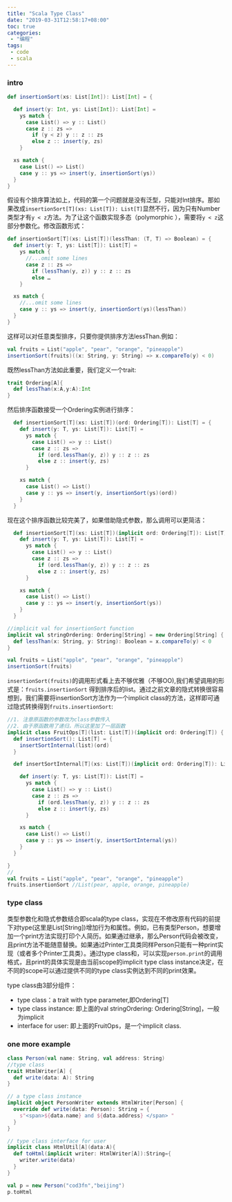 ```yaml
---
title: "Scala Type Class"
date: "2019-03-31T12:58:17+08:00"
toc: true
categories:
 - "编程"
tags:
 - code
 - scala
---
```


### intro

```scala
def insertionSort(xs: List[Int]): List[Int] = {

  def insert(y: Int, ys: List[Int]): List[Int] =
    ys match {
      case List() => y :: List()
      case z :: zs =>
        if (y < z) y :: z :: zs
        else z :: insert(y, zs)
    }

  xs match {
    case List() => List()
    case y :: ys => insert(y, insertionSort(ys))
  }
}
```
假设有个排序算法如上，代码的第一个问题就是没有泛型，只能对Int排序。那如果改成`insertionSort[T](xs: List[T]): List[T]`显然不行，因为只有Number类型才有`y < z`方法。为了让这个函数实现多态（polymorphic ），需要将`y < z`这部分参数化。修改函数形式：

```scala
def insertionSort[T](xs: List[T])(lessThan: (T, T) => Boolean) = {
  def insert(y: T, ys: List[T]): List[T] =
    ys match {
      //...omit some lines
      case z :: zs =>
        if (lessThan(y, z)) y :: z :: zs
        else …
    }

  xs match {
    //...omit some lines
    case y :: ys => insert(y, insertionSort(ys)(lessThan))
  }
}
```
这样可以对任意类型排序，只要你提供排序方法lessThan.例如：

```scala
val fruits = List("apple", "pear", "orange", "pineapple")
insertionSort(fruits)((x: String, y: String) => x.compareTo(y) < 0)
```
既然lessThan方法如此重要，我们定义一个trait:
```scala
trait Ordering[A]{
  def lessThan(x:A,y:A):Int
}
```
然后排序函数接受一个Ordering实例进行排序：
```scala
  def insertionSort[T](xs: List[T])(ord: Ordering[T]): List[T] = {
    def insert(y: T, ys: List[T]): List[T] =
      ys match {
        case List() => y :: List()
        case z :: zs =>
          if (ord.lessThan(y, z)) y :: z :: zs
          else z :: insert(y, zs)
      }

    xs match {
      case List() => List()
      case y :: ys => insert(y, insertionSort(ys)(ord))
    }
  }
```
现在这个排序函数比较完美了，如果借助隐式参数，那么调用可以更简洁：
```scala
  def insertionSort[T](xs: List[T])(implicit ord: Ordering[T]): List[T] = {
    def insert(y: T, ys: List[T]): List[T] =
      ys match {
        case List() => y :: List()
        case z :: zs =>
          if (ord.lessThan(y, z)) y :: z :: zs
          else z :: insert(y, zs)
      }

    xs match {
      case List() => List()
      case y :: ys => insert(y, insertionSort(ys))
    }
  }

//implicit val for insertionSort function
implicit val stringOrdering: Ordering[String] = new Ordering[String] {
  def lessThan(x: String, y: String): Boolean = x.compareTo(y) < 0
}

val fruits = List("apple", "pear", "orange", "pineapple")
insertionSort(fruits)
```
`insertionSort(fruits)`的调用形式看上去不够优雅（不够OO),我们希望调用的形式是：`fruits.insertionSort` 得到排序后的list。通过之前文章的隐式转换很容易想到，我们需要将insertionSort方法作为一个implicit class的方法，这样即可通过隐式转换得到`fruits.insertionSort`:
```scala
//1. 注意原函数的参数改为class参数传入
//2. 由于原函数用了递归，所以这里加了一层函数
implicit class FruitOps[T](list: List[T])(implicit ord: Ordering[T]) {
  def insertionSort(): List[T] = {
    insertSortInternal(list)(ord)
  }

  def insertSortInternal[T](xs: List[T])(implicit ord: Ordering[T]): List[T] = {

    def insert(y: T, ys: List[T]): List[T] =
      ys match {
        case List() => y :: List()
        case z :: zs =>
          if (ord.lessThan(y, z)) y :: z :: zs
          else z :: insert(y, zs)
      }

    xs match {
      case List() => List()
      case y :: ys => insert(y, insertSortInternal(ys))
    }
  }

}
//
val fruits = List("apple", "pear", "orange", "pineapple")
fruits.insertionSort //List(pear, apple, orange, pineapple)
```
### type class
类型参数化和隐式参数结合即scala的type class，实现在不修改原有代码的前提下对type(这里是List[String])增加行为和属性。例如，已有类型Person，想要增加一个print方法实现打印个人简历。如果通过继承，那么Person代码会被改变，且print方法不能随意替换。如果通过Printer工具类同样Person只能有一种print实现（或者多个Printer工具类）。通过type class和，可以实现`person.print`的调用格式，且print的具体实现是由当前scope的implicit type class instance决定，在不同的scope可以通过提供不同的type class实例达到不同的print效果。

type class由3部分组件：
+ type class：a trait with type parameter,即Ordering[T]
+ type class instance: 即上面的val stringOrdering: Ordering[String]，一般为implicit
+ interface for user: 即上面的FruitOps，是一个implicit class.

### one more example
```scala
class Person(val name: String, val address: String)
//type class
trait HtmlWriter[A] {
  def write(data: A): String
}

// a type class instance
implicit object PersonWriter extends HtmlWriter[Person] {
  override def write(data: Person): String = {
    s"<span>${data.name} and ${data.address} </span> "
  }
}

// type class interface for user
implicit class HtmlUtil[A](data:A){
  def toHtml(implicit writer: HtmlWriter[A]):String={
    writer.write(data)
  }
}

val p = new Person("cod3fn","beijing")
p.toHtml

```